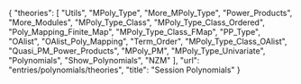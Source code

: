 {
    "theories": [
        "Utils",
        "MPoly_Type",
        "More_MPoly_Type",
        "Power_Products",
        "More_Modules",
        "MPoly_Type_Class",
        "MPoly_Type_Class_Ordered",
        "Poly_Mapping_Finite_Map",
        "MPoly_Type_Class_FMap",
        "PP_Type",
        "OAlist",
        "OAlist_Poly_Mapping",
        "Term_Order",
        "MPoly_Type_Class_OAlist",
        "Quasi_PM_Power_Products",
        "MPoly_PM",
        "MPoly_Type_Univariate",
        "Polynomials",
        "Show_Polynomials",
        "NZM"
    ],
    "url": "entries/polynomials/theories",
    "title": "Session Polynomials"
}
